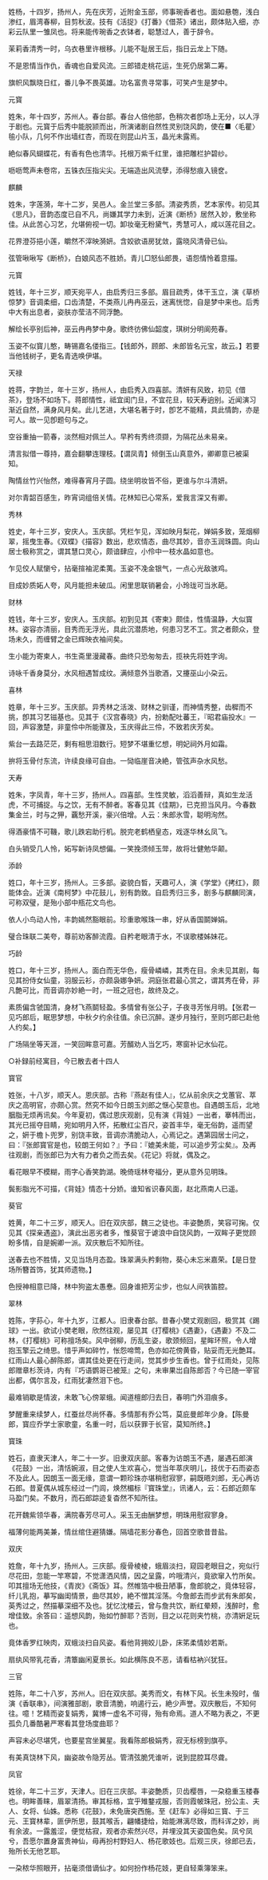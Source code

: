 <!-- { "loadSidebar": true } -->
姓杨，十四岁，扬州人，先在庆芳，近附金玉部，师事琬香者也。面如悬匏，浅白渗红，眉湾春柳，目剪秋波。技有《活捉》《打番》《借茶》诸出，颇体贴入细，亦彩云队里一雏凤也。将来能传琬香之衣钵者，聪慧过人，善于辞令。

茉莉香清秀一时，乌衣巷里许根移。儿能不耻居王后，指日云龙上下随。

不是恩情当作仇，香魂也自爱风流。三郎错走桃花运，生死仍居第二筹。

旗帜风飘晓日红，番儿争不畏英雄。功名富贵寻常事，可笑卢生是梦中。


元寳

姓朱，年十四岁，苏州人。春台部。春台人倍他部，色稍次者卽场上无分，以人浮于剧也。元寳于后秀中能脱颕而出，所演诸剧自然性灵别饶风韵，使在■〈毛瞿〉毺小队，几何不作出墙红杏，而现在则昆山片玉，晶光未露焉。

絶似春风蝴蝶花，有香有色也清华。托根万紫千红里，谁把雕栏护碧纱。

呖呖莺声未卷帘，五铢衣压指尖尖。无端造出风流孽，添得愁痕入镜奁。


麒麟

姓朱，字莲漪，年十二岁，吴邑人。金兰堂三多部。清姿秀质，艺本家传。初见其《思凡》，音韵态度已自不凡，尚嫌其学力未到，近演《断桥》居然入妙，敷坐称佳。从此苦心习艺，允堪俯视一切。卸妆毫无粉黛气，秀慧可人，咸以莲花目之。

花界澄芬挹小莲，皭然不滓映漪妍。含姣欲语房犹敛，露晓风清骨已仙。

弦管啾啾写《断桥》，白娘风态不胜娇。青儿□怒仙郎畏，语怨情怜着意描。


元寳

姓钱，年十三岁，顺天宛平人，由启秀归三多部。眉目疏秀，体干玉立，演《草桥惊梦》音调柔细，口齿清楚，不类燕儿冉冉巫云，迷离恍惚，自是梦中来也。后秀中大有出息者，姿肤亦莹洁不同浮艶。

解绘长亭别后神，巫云冉冉梦中身。歌终彷佛仙韶度，琪树分明阆苑春。

玉姿不似寳儿憨，畴锡嘉名偻指三。【钱郎外，顾郎、未郎皆名元宝，故云。】若要当他钱树子，更名青选唤伊堪。


天禄

姓蒋，字韵兰，年十三岁，扬州人，由启秀入四喜部。清妍有风致，初见《借茶》，登场不如场下。蒋郎情性，祗宜闺门旦，不宜花旦，较天寿逈别。近闻演习渐近自然，满身风月矣。此儿艺进，大堪名著于时，卽艺不能精，具此情韵，亦是可人。故一见卽题句与之。

空谷重抽一箭春，淡然相对佩兰人。早矜有秀终须撷，为隔花丛未易亲。

清言拟借一尊持，嘉会翻攀连理枝。【谓凤青】倾倒玉山真意外，卿卿意已被渠知。

陶情丝竹兴怡然，难得春宵月子圆。绕坐明妆皆不俗，更谁与尔斗清妍。

对尔青韶百感生，昨宵词组倍关情。花林知已心常系，爱我言深又有卿。


秀林

姓史，年十三岁，安庆人。玉庆部。凭栏乍见，浑如映月梨花，婵娟多致，笼烟柳翠，摇曳生春。《双蝶》《描容》数出，悲欢情态，曲尽其妙，音亦玉润珠圆。向山居士极称赏之，谓其慧口灵心，颇谙肆应，小伶中一枝水晶如意也。

乍见佼人赋懰兮，拈毫揎袖泥柔荑。玉姿不凂金银气，一点心光敌骇鸡。

目成妙质妬人夸，风月能担未破瓜。闲里思联销暑会，小玲珑可当氷葩。


财林

姓钱，年十三岁，安庆人。玉庆部。初到见其《寄柬》颇佳，性情温静，大似寳林。姿容亦清丽，目秀而无浮光，具此沉潜质地，何患习艺不工。赏之者颇众，登场未久，而缠臂之金已辉映衣袖间矣。

生小能为寄柬人，书生斋里漫藏春。曲终只恐匆匆去，揽袂先将姓字询。

诗咏千香身莫分，水风相遇暂成纹。满倾意外当歌酒，又攓巫山小朶云。


喜林

姓章，年十三岁。玉庆部。异秀林之活泼、财林之驯谨，而神情秀整，齿穉而不挑，卽其习艺镃基也。见其于《汉宫春晓》内，扮勅配吐蕃王，『昭君庙投水』一回，声容激楚，非童伶中所能骤及，玉庆得此三伶，不致若庆芳矣。

紫台一去路茫茫，剩有相思泪数行。短梦不堪重忆想，明妃祠外月如霜。

拚将玉骨付东流，许续良缘可自由。一恸临崖音决絶，管弦声杂水风愁。


天寿

姓朱，字凤青，年十三岁，扬州人。四喜部。生性灵敏，滔滔善辩，真如生龙活虎，不可捕捉。与之饮，无有不醉者。客春见其《佳期》，已克担当风月。今春数集金兰，时与之狎，覊愁开溪，豪兴倍增。人云：朱郎氷雪，聪明洵然。

得酒豪情不可鞿，歌儿跌宕助行机。脱完老鹤栖皇态，戏逐华林幺凤飞。

白头销受几人怜，妬写新诗凤想偏。一笑挽须倾玉斝，故将壮健勉华颠。


添龄

姓口，年十三岁，扬州人。三多部。姿貌白晳，天趣可人，演《学堂》《拷红》，颇能体会。近演《南柯梦》中花鼓儿，别有韵致。自启秀归三多，剧多与麒麟同演，可称双璧，是殆小部中瓶花文鸟也。

依人小鸟动人怜，丰韵嫣然豁眼前。珍重歌喉珠一串，好从香国鬬婵娟。

璧合珠联二美夸，尊前劝客醉流霞。自矜老眼清于水，不误歌楼姊妹花。


巧龄

姓口，年十三岁，扬州人。面白而无华色，瘦骨嶙嶙，其秀在目。余未见其剧，每见其扮侍女仙童，羽服云衫，亦颇袅娜争妍。洞庭张君最心赏之，谓其秀在骨，非凡艶可比，而音调亦妙絶一时，一班之冠也，故终及之。

素质偏含虢国清，身材飞燕鬬轻盈。多情曾有张公子，子夜寻芳怅月明。【张君一见巧郎后，眠思梦想，中秋夕约余往值。余已沉醉。遂步月独行，至则巧郎已赴他人约矣。】

广场隔坐等天涯，一笑回眸意可嘉。芳醑劝人当乞巧，寒窗补记水仙花。


○补録前经寓目，今已散去者十四人


寳官

姓张，十八岁，顺天人。恩庆部。古称『燕赵有佳人』，忆从前余庆之戈蕙官、萃庆之高明官，亦颇心赏。然究不如今日朗玉刘郎之惬心契意也。自遇朗玉后，北地胭脂无烦再讯矣。今年夏初，偶过恩庆观剧，见有演《背娃》一出者，搴帏而出，其光已摇夺目睛，宛如明月入怀，拓散红尘百尺，姿首丰华，毫无俗韵，遥而望之，姸于檐卜兜罗，别饶丰致，音调亦清脆动人，心焉记之。遇第园居士问之，曰：『张郎寳官是也，较朗王何如？』予曰：『媲美未能，可以追步芳尘矣』。及再往观剧，而张郎已为大有力者负之而去矣。《花记》将就，偶及之。

看花眼早不模糊，雨字心香笑韵湖。晚倚瑶林夸福分，更从意外见明珠。

鬓影脂光不可描，《背娃》情态十分娇。谁知省识春风面，赵北燕南人已遥。


葵官

姓黄，年二十三岁，顺天人。旧在双庆部，魏三之徒也。丰姿艶质，笑容可掬。仅见其《探亲遇盗》，演此出恶劣者多，惟葵官于谑浪中自饶风韵，一双眸子更觉顾盼多情，自是婉卿一派。双庆散后不知所往。

送春去也不胜情，又见当场月态盈。珠翠满头矜剩物，葵心未忘米嘉荣。【是日登场所簪首饰，犹其师遗物。】

色授神相意已降，林中狗盗太愚惷。回身谁把芳尘步，也似人间铁笛腔。


翠林

姓陈，字荪心，年十九岁，江都人。旧隶春台部。昔春小樊丈观剧回，极赏其《踢球》一出。欲试小樊老眼，欣然往观，屡见其《打樱桃》《遇妻》，《遇妻》不及二林，《打樱桃》可称擅场矣。风中弱柳，历乱生姿，歌颈频回，星眸环照，令人增抱玉擎云之绮思。惜乎声如碎竹，怅怨啼莺，色亦如花傍黄昏，贴妥而无光艶耳。红雨山人最心醉陈郎，谓其佳处更在行走间，觉其步步生香也。曾于红雨处，见陈郎赠章杉茨诗，内有『巧语鹦哥已被笼』之句，未审果岀自陈郎否？今已随一宰官出都，偶尔言及，红雨犹凄然泪下也。

最难销歇是情波，未敢飞心傍翠蛾。闻道檀郎归去日，春明门外泪痕多。

梦醒重来续梦人，红蚕丝尽尚怀春。多情那有乔公笃，莫庇曼郎年少身。【陈曼郎，寳应乔学士家歌童，名重一时，后以获罪于长官，莫知所终。】


寳珠

姓石，直隶天津人，年二十一岁。旧隶双庆部。客春为访朗玉不遇，屡遇石郎演《花鼓》一出，清恬婉淑，目之使人生欢喜心，觉当年萃庆明儿，技优于石而姿态不及此人。因朗玉一面无缘，意谓一颗珍珠亦堪稍慰寂寥，嗣既晤刘郎，无心再访石郎。昔夏偶从城东经过一门闾，焕然楣标『寳珠堂』，讯诸人，云：石郎近颇车马盈门矣。不数月，而石郎踪迹复杳然不知所往。

花开魏紫领华春，满院春芳尽可人。采玉无由酬梦想，明珠用慰寂寥身。

福薄何能两美兼，情丝绾住避猜嫌。隔墙花影分春色，回首空歌昔昔盐。


双庆

姓詹，年十九岁，扬州人。三庆部。瘦骨棱棱，蛾眉淡扫，窥园老眼目之，宛似行尽花田，忽能一竿寒碧，不觉潇洒风情，因之呈露，吟哦清兴，竟欲窜入竹所矣。叩其擅场无他技，《青炭》《斋饭》耳。然帷箔中极丑陋事，詹郎貌之，竟体轻容，纤儿乳抱，摹写幽闺情景，曲尽其妙，絶不憎其淫荡。今詹郎去而步武有朱郎矣，英秀过之，然描摹深细不及也。犹忆沈楼云，曾与詹共饮，断红晕颊，浅醉时，愈增佳致。余答曰：遥想风韵，殆如竹醉耶？否则，目之以花则夹竹桃，亦清姸足玩也。

竟体香罗红映肉，双蛾淡扫自风姿。看他背拥姣儿卧，床笫柔情妙若斯。

扇纨风带乳花香，清簟幽闲夏景长。如此横陈良不恶，请看枯衲兴犹狂。


三官

姓陈，年二十八岁，苏州人。旧在双庆部。美秀而文，有林下风。长生未殁时，偕演《香联串》，间演雅部剧，歌音清脆，响遏行云，絶少声誉。双庆散后，不知何往。噫！艺精而姿复娟秀，冀博一虚名不可得，殆有命焉。道人不略为表之，不更孤负几番酷暑严寒看其登场度曲耶？

声容未必尽堪凭，也要星宫坐翼星。我看陈郎极娟秀，寂无标榜到旗亭。

有美真饶林下风，幽姿故令隐芳丛。管清弦脆凭谁听，说到昆腔耳尽聋。


凤官

姓徐，年二十三岁，天津人。旧在三庆部。丰姿艶质，贝齿樱唇，一朶稳重玉楼春也。明眸善睐，眉翠清扬。审其标格，宜乎雉鍪戎服，否则霞帔珠冠，扮公主、夫人、女将、仙姝。悉称《花鼓》，未免唐突西施。至《赶车》必得如三寳、于三元、王寳林辈，匪伊所思，鼓其喉舌，翩幡捷给，始能淋漓尽致，而科诨之妙，尚有余波。一露羞涩，便觉枯寂，观者亦索然兴尽，并埋没其天姿国色矣。凤兮凤兮，吾愿尔置身富贵神仙，毋再扮村野妇人、杨花歌妓也。后观三庆，徐郎已去，殆所长无他艺耶。

一朶秾华照眼开，拈毫须借谪仙才。如何扮作杨花妓，更自轻乘簿笨来。

